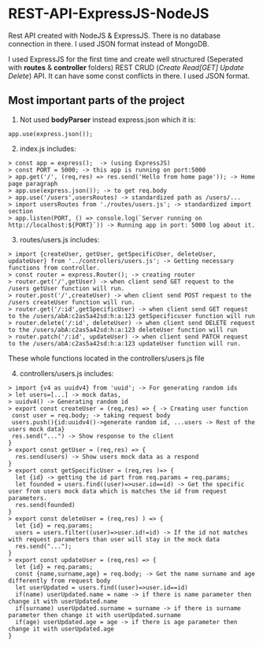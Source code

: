 # REST-API-ExpressJS-NodeJS
Rest API created with NodeJS &amp; ExpressJS. There is no database connection in there. I used JSON format instead of MongoDB.

I used ExpressJS for the first time and create well structured (Seperated with **routes** & **controller** folders) REST CRUD (_Create_ _Read[GET]_ _Update_ _Delete_)
API. It can have some const conflicts in there. I used JSON format.

## Most important parts of the project 
1. Not used **bodyParser** instead express.json which it is:
```
app.use(express.json());
```
2. index.js includes:

```
> const app = express();  -> (using ExpressJS)
> const PORT = 5000; -> this app is running on port:5000
> app.get('/', (req,res) => res.send('Hello from home page')); -> Home page paragraph
> app.use(express.json()); -> to get req.body
> app.use('/users',usersRoutes) -> standardized path as /users/...
> import usersRoutes from './routes/users.js'; -> standardized import section
> app.listen(PORT, () => console.log(`Server running on http://localhost:${PORT}`)) -> Running app in port: 5000 log about it.
```
3. routes/users.js includes:

``` 
> import {createUser, getUser, getSpecificUser, deleteUser, updateUser} from '../controllers/users.js'; -> Getting necessary functions from controller.
> const router = express.Router(); -> creating router
> router.get('/',getUser) -> when client send GET request to the /users getUser function will run.
> router.post('/',createUser) -> when client send POST request to the /users createUser function will run.
> router.get('/:id',getSpecificUser) -> when client send GET request to the /users/abA:c2as5a42sd:h:a:123 getSpecificuser function will run
> router.delete('/:id', deleteUser) -> when client send DELETE request to the /users/abA:c2as5a42sd:h:a:123 deleteUser function will run
> router.patch('/:id', updateUser) -> when client send PATCH request to the /users/abA:c2as5a42sd:h:a:123 updateUser function will run.
```
These whole functions located in the controllers/users.js file

4. controllers/users.js includes:

```
> import {v4 as uuidv4} from 'uuid'; -> For generating random ids
> let users=[...] -> mock datas, 
> uuidv4() -> Generating random id
> export const createUser = (req,res) => { -> Creating user function
 const user = req.body; -> taking request body
 users.push(){id:uuidv4()->generate random id, ...users -> Rest of the users mock data}
 res.send("...") -> Show response to the client
}
> export const getUser = (req,res) => {
  res.send(users) -> Show users mock data as a respond
}
> export const getSpecificUser = (req,res )=> {
  let {id} -> getting the id part from req.params = req.params;
  let founded = users.find((user)=>user.id==id) -> Get the specific user from users mock data which is matches the id from request parameters.
  res.send(founded)
}
> export const deleteUser = (req,res) ) => {
  let {id} = req.params;
  users = users.filter((user)=>user.id!=id) -> If the id not matches with request parameters than user will stay in the mock data
  res.send("...");
}
> export const updateUser = (req,res) => {
  let {id} = req.params;
  const {name,surname,age} = req.body; -> Get the name surname and age differently from request body
  let userUpdated = users.find((user)=>user.id==id)
  if(name) userUpdated.name = name -> if there is name parameter then change it with userUpdated.name
  if(surname) userUpdated.surname = surname -> if there is surname parameter then change it with userUpdated.surname
  if(age) userUpdated.age = age -> if there is age parameter then change it with userUpdated.age
}
```
